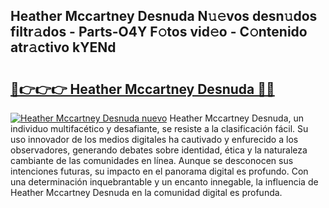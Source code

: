 ## Heather Mccartney Desnuda N𝚞𝚎vos desn𝚞dos filtr𝚊dos - Parts-O4Y F𝚘tos vid𝚎o - C𝚘ntenido atr𝚊ctivo kYENd

# <h2><a href="http://mb6cnou.tromn.icu/?c=Heather+Mccartney+Desnuda">🔗👉👉👉 Heather Mccartney Desnuda 🔗🔗</a></h2>

[![Heather Mccartney Desnuda nuevo](https://i.imgur.com/pEAQMta.gif)](http://mb6cnou.tromn.icu/?c=Heather+Mccartney+Desnuda)
Heather Mccartney Desnuda, un individuo multifacético y desafiante, se resiste a la clasificación fácil. Su uso innovador de los medios digitales ha cautivado y enfurecido a los observadores, generando debates sobre identidad, ética y la naturaleza cambiante de las comunidades en línea. Aunque se desconocen sus intenciones futuras, su impacto en el panorama digital es profundo. Con una determinación inquebrantable y un encanto innegable, la influencia de Heather Mccartney Desnuda en la comunidad digital es profunda.
